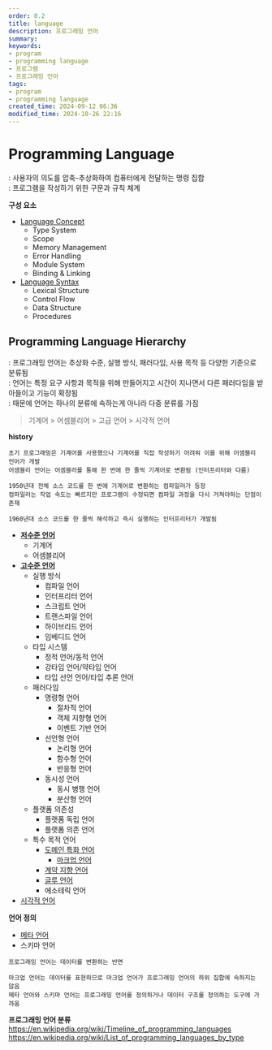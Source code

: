 ```yaml
---
order: 0.2
title: language
description: 프로그래밍 언어
summary:
keywords:
- program
- programming language
- 프로그램
- 프로그래밍 언어
tags:
- program
- programming language
created_time: 2024-09-12 06:36
modified_time: 2024-10-26 22:16
---
```


# Programming Language
: 사용자의 의도를 압축-추상화하여 컴퓨터에게 전달하는 명령 집합  
: 프로그램을 작성하기 위한 구문과 규칙 체계  

**구성 요소**
- [Language Concept](./concept/index.md)
  - Type System
  - Scope
  - Memory Management
  - Error Handling
  - Module System
  - Binding & Linking 
- [Language Syntax](./syntax/index.md)
  - Lexical Structure
  - Control Flow
  - Data Structure
  - Procedures



## Programming Language Hierarchy
: 프로그래밍 언어는 추상화 수준, 실행 방식, 패러다임, 사용 목적 등 다양한 기준으로 분류됨  
: 언어는 특정 요구 사항과 목적을 위해 만들어지고 시간이 지나면서 다른 패러다임을 받아들이고 기능이 확장됨  
: 때문에 언어는 하나의 분류에 속하는게 아니라 다중 분류를 가짐  

> 기계어 > 어셈블리어 > 고급 언어 > 시각적 언어


**history**
```
초기 프로그래밍은 기계어를 사용했으나 기계어를 직접 작성하기 어려워 이를 위해 어셈블리 언어가 개발
어셈블리 언어는 어셈블러를 통해 한 번에 한 줄씩 기계어로 변환됨 (인터프리터와 다름)

1950년대 전체 소스 코드를 한 번에 기계어로 변환하는 컴파일러가 등장
컴파일러는 작업 속도는 빠르지만 프로그램이 수정되면 컴파일 과정을 다시 거쳐야하는 단점이 존재

1960년대 소스 코드를 한 줄씩 해석하고 즉시 실행하는 인터프리터가 개발됨
```


- **[저수준 언어](./low-level-language.md)**
  - 기계어
  - 어셈블리어
- **[고수준 언어](./high-level-language.md)**
  - 실행 방식
    - 컴파일 언어
    - 인터프리터 언어
    - 스크립트 언어
    - 트랜스파일 언어
    - 하이브리드 언어
    - 임베디드 언어
  - 타입 시스템
    - 정적 언어/동적 언어
    - 강타입 언어/약타입 언어
    - 타입 선언 언어/타입 추론 언어
  - 패러다임
    - 명령형 언어
      - 절차적 언어  
      - 객체 지향형 언어
      - 이벤트 기반 언어
    - 선언형 언어
      - 논리형 언어 
      - 함수형 언어
      - 반응형 언어
    - 동시성 언어
      - 동시 병행 언어
      - 분산형 언어
  - 플랫폼 의존성
    - 플랫폼 독립 언어
    - 플랫폼 의존 언어
  - 특수 목적 언어
    - [도메인 특화 언어](./domain-specific-language.md)
      - [마크업 언어](./markup-language.md)
    - [계약 지향 언어](./contract-oriented-language.md)
    - [글루 언어](./glue-language.md)
    - 에소테릭 언어
- [시각적 언어](./visual-language.md)

**언어 정의**
- [메타 언어](./meta-language.md)
- 스키마 언어

```
프로그래밍 언어는 데이터를 변환하는 반면

마크업 언어는 데이터를 표현하므로 마크업 언어가 프로그래밍 언어의 하위 집합에 속하지는 않음
메타 언어와 스키마 언어는 프로그래밍 언어를 정의하거나 데이터 구조를 정의하는 도구에 가까움
```


**프로그래밍 언어 분류**   
https://en.wikipedia.org/wiki/Timeline_of_programming_languages  
https://en.wikipedia.org/wiki/List_of_programming_languages_by_type  